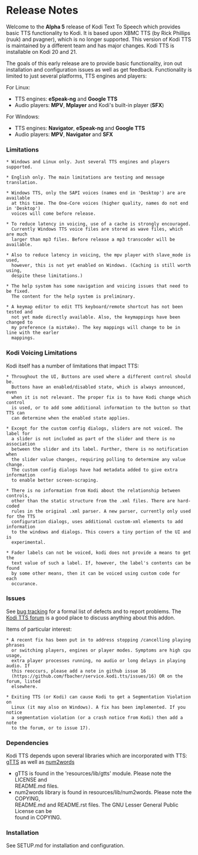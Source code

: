 Release Notes
=============
Welcome to the **Alpha 5** release of Kodi Text To Speech which provides basic TTS 
functionality to Kodi. It is based upon XBMC TTS (by Rick Phillips (ruuk) and pvagner),
which is no longer supported. This version of Kodi TTS is maintained by a 
different team and has major changes. Kodi TTS is installable on Kodi 20 and 21.

The goals of this early release are to provide basic functionality, iron out
installation and configuration issues as well as get feedback. Functionality
is limited to just several platforms, TTS engines and players:

For Linux:

   * TTS engines: **eSpeak-ng** and **Google TTS**
   * Audio players: **MPV**, **Mplayer** and Kodi's built-in player (**SFX**)

For Windows:

   * TTS engines: **Navigator**, **eSpeak-ng** and **Google TTS**
   * Audio players: **MPV**, **Navigator** and **SFX**

### Limitations

    * Windows and Linux only. Just several TTS engines and players supported.

    * English only. The main limitations are testing and message translation.

    * Windows TTS, only the SAPI voices (names end in 'Desktop') are are available  
      at this time. The One-Core voices (higher quality, names do not end in 'Desktop')
      voices will come before release.

    * To reduce latency in voicing, use of a cache is strongly encouraged.  
      Currently Windows TTS voice files are stored as wave files, which are much  
      larger than mp3 files. Before release a mp3 transcoder will be available.

    * Also to reduce latency in voicing, the mpv player with slave_mode is used,  
      however, this is not yet enabled on Windows. (Caching is still worth using,  
      despite these limitations.)

    * The help system has some navigation and voicing issues that need to be fixed.
      The content for the help system is preliminary.

    * A keymap editor to edit TTS keyboard/remote shortcut has not been tested and 
      not yet made directly available. Also, the keymappings have been changed to 
      my preference (a mistake). The key mappings will change to be in line with the earler 
      mappings.

### Kodi Voicing Limitations

Kodi itself has a number of limitations that impact TTS:

    * Throughout the UI, Buttons are used where a different control should be. 
      Buttons have an enabled/disabled state, which is always announced, even  
      when it is not relevant. The proper fix is to have Kodi change which control
      is used, or to add some additional information to the button so that TTS can
      can determine when the enabled state applies.

    * Except for the custom config dialogs, sliders are not voiced. The label for
      a slider is not included as part of the slider and there is no association 
      between the slider and its label. Further, there is no notification when 
      the slider value changes, requiring polling to determine any value change.
      The custom config dialogs have had metadata added to give extra information 
      to enable better screen-scraping.

    * There is no information from Kodi about the relationship between controls,
      other than the static structure from the .xml files. There are hard-coded
      rules in the original .xml parser. A new parser, currently only used for the TTS  
      configuration dialogs, uses additional custom-xml elements to add information  
      to the windows and dialogs. This covers a tiny portion of the UI and is  
      experimental.

    * Fader labels can not be voiced, kodi does not provide a means to get the 
      text value of such a label. If, however, the label's contents can be found
      by some other means, then it can be voiced using custom code for each 
      occurance.

### Issues

See [bug tracking](https://github.com/fbacher/service.kodi.tts/issues) for a formal 
list of defects and to report problems. The 
[Kodi TTS forum](https://forum.kodi.tv/showthread.php?tid=357602) is a good place to
discuss anything about this addon.

Items of particular interest:

    * A recent fix has been put in to address stopping /cancelling playing phrases
      or switching players, engines or player modes. Symptoms are high cpu usage, 
      extra player processes running, no audio or long delays in playing audio. If 
      this reoccurs, please add a note in github issue 16 
      (https://github.com/fbacher/service.kodi.tts/issues/16) OR on the forum, listed
      elsewhere.

    * Exiting TTS (or Kodi) can cause Kodi to get a Segmentation Violation on 
      Linux (it may also on Windows). A fix has been implemented. If you notice
      a segmentation violation (or a crash notice from Kodi) then add a note 
      to the forum, or to issue 17).

### Dependencies

Kodi TTS depends upon several libraries which are incorporated with TTS:
[gTTS][2] as well as [num2words][1] 

  * gTTS is found in the 'resources/lib/gtts' module. Please note the LICENSE and   
    README.md files.
  * num2words library is found in resources/lib/num2words. Please note the COPYING,  
    README.md and README.rst files. The GNU Lesser General Public License can be  
    found in COPYING.

### Installation

See SETUP.md for installation and configuration.

  [1]: https://github.com/savoirfairelinux/num2words
  [2]: https://github.com/pndurette/gTTs
